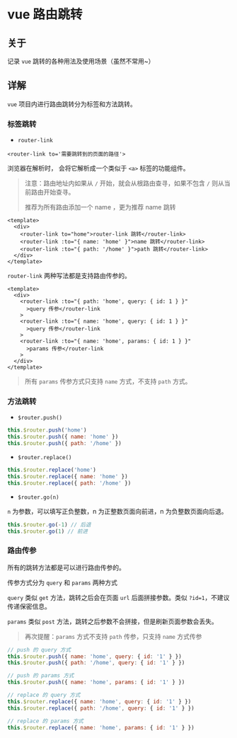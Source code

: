 # vue 路由跳转

## 关于

记录 `vue` 跳转的各种用法及使用场景（虽然不常用~）

## 详解

`vue` 项目内进行路由跳转分为标签和方法跳转。

### 标签跳转

- `router-link`

`<router-link to='需要跳转到的页面的路径'>`

浏览器在解析时， 会将它解析成一个类似于 `<a>` 标签的功能组件。

> 注意：路由地址内如果从 `/` 开始，就会从根路由查寻，如果不包含 `/` 则从当前路由开始查寻。
>
> 推荐为所有路由添加一个 name ，更为推荐 name 跳转

```vue
<template>
  <div>
    <router-link to="home">router-link 跳转</router-link>
    <router-link :to="{ name: 'home' }">name 跳转</router-link>
    <router-link :to="{ path: '/home' }">path 跳转</router-link>
  </div>
</template>
```

`router-link` 两种写法都是支持路由传参的。

```vue
<template>
  <div>
    <router-link :to="{ path: 'home', query: { id: 1 } }"
      >query 传参</router-link
    >
    <router-link :to="{ name: 'home', query: { id: 1 } }"
      >query 传参</router-link
    >
    <router-link :to="{ name: 'home', params: { id: 1 } }"
      >params 传参</router-link
    >
  </div>
</template>
```

> 所有 `params` 传参方式只支持 `name` 方式，不支持 `path` 方式。

### 方法跳转

- `$router.push()`

```js
this.$router.push('home')
this.$router.push({ name: 'home' })
this.$router.push({ path: '/home' })
```

- `$router.replace()`

```js
this.$router.replace('home')
this.$router.replace({ name: 'home' })
this.$router.replace({ path: '/home' })
```

- `$router.go(n)`

`n` 为参数，可以填写正负整数，n 为正整数页面向前进，n 为负整数页面向后退。

```js
this.$router.go(-1) // 后退
this.$router.go(1) // 前进
```

### 路由传参

所有的跳转方法都是可以进行路由传参的。

传参方式分为 `query` 和 `params` 两种方式

`query` 类似 `get` 方法，跳转之后会在页面 `url` 后面拼接参数。类似 `?id=1`，不建议传递保密信息。

`params` 类似 `post` 方法，跳转之后参数不会拼接，但是刷新页面参数会丢失。

> 再次提醒：`params` 方式不支持 `path` 传参，只支持 `name` 方式传参

```js
// push 的 query 方式
this.$router.push({ name: 'home', query: { id: '1' } })
this.$router.push({ path: '/home', query: { id: '1' } })

// push 的 params 方式
this.$router.push({ name: 'home', params: { id: '1' } })

// replace 的 query 方式
this.$router.replace({ name: 'home', query: { id: '1' } })
this.$router.replace({ path: '/home', query: { id: '1' } })

// replace 的 params 方式
this.$router.replace({ name: 'home', params: { id: '1' } })
```
